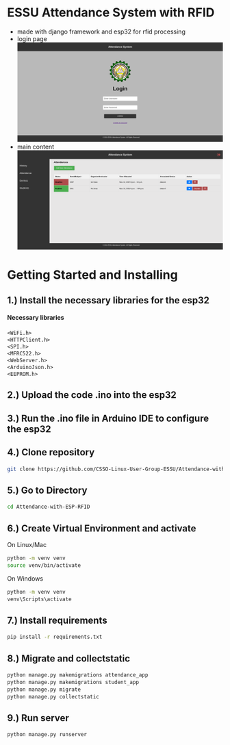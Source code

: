 # ESSU Attendance System with RFID
* made with django framework and esp32 for rfid processing
* login page
![alt text](https://github.com/CSSO-Linux-User-Group-ESSU/Attendance-with-ESP-RFID/blob/main/login_page.png?raw=true)
* main content
![alt text](https://github.com/CSSO-Linux-User-Group-ESSU/Attendance-with-ESP-RFID/blob/main/dashboard_page.png?raw=true)

# Getting Started and Installing

## 1.) Install the necessary libraries for the esp32 
#### Necessary libraries
```
<WiFi.h>
<HTTPClient.h>
<SPI.h>
<MFRC522.h>
<WebServer.h>
<ArduinoJson.h>
<EEPROM.h>
```
## 2.) Upload the code .ino into the esp32
## 3.) Run the .ino file in Arduino IDE to configure the esp32

## 4.) Clone repository

```bash
git clone https://github.com/CSSO-Linux-User-Group-ESSU/Attendance-with-ESP-RFID.git
```
## 5.) Go to Directory

```bash
cd Attendance-with-ESP-RFID
```
## 6.) Create Virtual Environment and activate

On Linux/Mac
```bash
python -m venv venv
source venv/bin/activate
```
On Windows
```bash
python -m venv venv
venv\Scripts\activate
```
## 7.) Install requirements

```bash
pip install -r requirements.txt
```
## 8.) Migrate and collectstatic

```bash
python manage.py makemigrations attendance_app
python manage.py makemigrations student_app
python manage.py migrate
python manage.py collectstatic
```

## 9.) Run server

```bash
python manage.py runserver
```
